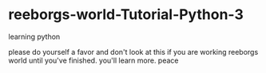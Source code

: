 # reeborgs-world-Tutorial-Python-3
learning python

please do yourself a favor and don't look at this if you are working reeborgs world until you've finished. you'll learn more.
peace
